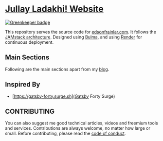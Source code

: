 # [Jullay Ladakhi! Website](https://jullayladakhi.edsonfrainlar.com)

[![Greenkeeper badge](https://badges.greenkeeper.io/Frainlar/jullay-ladakhi.svg)](https://greenkeeper.io/)

This repository serves the source code for [edsonfrainlar.com](https://jullayladakhi.edsonfrainlar.com/). It follows the [JAMstack architecture](https://jamstack.org). Designed using [Bulma](https://bulma.io), and using [Render](https://render.com/) for continuous deployment.

## Main Sections

Following are the main sections apart from my [blog](https://jullayladakhi.edsonfrainlar.com/blog).

## Inspired By

- [https://gatsby-forty.surge.sh](Gatsby Forty Surge)

## CONTRIBUTING

You can also suggest me good technical articles, videos and freemium tools and services. Contributions are always welcome, no matter how large or small. Before contributing, please read the [code of conduct](CODE_OF_CONDUCT.md).
